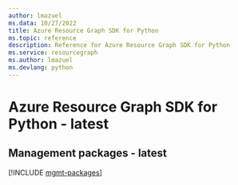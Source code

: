 ```yaml
---
author: lmazuel
ms.data: 10/27/2022
title: Azure Resource Graph SDK for Python
ms.topic: reference
description: Reference for Azure Resource Graph SDK for Python
ms.service: resourcegraph
ms.author: lmazuel
ms.devlang: python
---
```

# Azure Resource Graph SDK for Python - latest

## Management packages - latest
[!INCLUDE [mgmt-packages](resource-graph-mgmt-index.md)]
